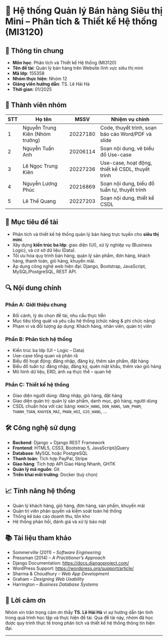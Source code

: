 # 🛒 Hệ thống Quản lý Bán hàng Siêu thị Mini – Phân tích & Thiết kế Hệ thống (MI3120)

## 🧾 Thông tin chung

- **Môn học**: Phân tích và Thiết kế Hệ thống (MI3120)  
- **Tên đề tài**: Quản lý bán hàng trên Website lĩnh vực siêu thị mini  
- **Mã lớp**: 155358  
- **Nhóm thực hiện**: Nhóm 12  
- **Giảng viên hướng dẫn**: TS. Lê Hải Hà  
- **Thời gian**: 01/2025

## 👥 Thành viên nhóm

| STT | Họ tên               | MSSV      | Nhiệm vụ chính                                                       |
|-----|----------------------|-----------|----------------------------------------------------------------------|
| 1   | Nguyễn Trung Kiên (Nhóm trưởng)    | 20227180  | Code, thuyết trình, soạn báo cáo Word/PDF và slide                  |
| 2   | Nguyễn Tuấn Anh      | 20206114  | Soạn nội dung, vẽ biểu đồ Use-case                                  |
| 3   | Lê Ngọc Trung Kiên   | 20227236  | Use-case, hoạt động, thiết kế CSDL, thuyết trình                    |
| 4   | Nguyễn Lương Phúc    | 20216869  | Soạn nội dung, biểu đồ tuần tự, thuyết trình                        |
| 5   | Lê Thế Quang         | 20227203  | Soạn nội dung, thiết kế CSDL                                        |

## 🎯 Mục tiêu đề tài

- Phân tích và thiết kế hệ thống quản lý bán hàng trực tuyến cho **siêu thị mini**.
- Xây dựng **kiến trúc ba lớp**: giao diện (UI), xử lý nghiệp vụ (Business Logic), và cơ sở dữ liệu (Data).
- Tối ưu hóa quy trình bán hàng, quản lý sản phẩm, đơn hàng, khách hàng, thanh toán, giỏ hàng, khuyến mãi.
- Áp dụng công nghệ web hiện đại: Django, Bootstrap, JavaScript, MySQL/PostgreSQL, REST API.

## 🔍 Nội dung chính

### Phần A: Giới thiệu chung
- Bối cảnh, lý do chọn đề tài, nhu cầu thực tiễn  
- Mục tiêu tổng quát và yêu cầu hệ thống (chức năng & phi chức năng)  
- Phạm vi và đối tượng áp dụng: Khách hàng, nhân viên, quản trị viên

### Phần B: Phân tích hệ thống
- Kiến trúc ba lớp (UI – Logic – Data)  
- Use-case tổng quan và phân rã  
- Biểu đồ hoạt động: đăng nhập, đăng ký, thêm sản phẩm, đặt hàng  
- Biểu đồ tuần tự: đăng nhập, đăng ký, quên mật khẩu, thêm vào giỏ hàng  
- Mô hình dữ liệu, ERD, ánh xạ thực thể – quan hệ

### Phần C: Thiết kế hệ thống
- Giao diện người dùng: đăng nhập, giỏ hàng, đặt hàng  
- Giao diện quản trị: quản lý sản phẩm, danh mục, giỏ hàng, người dùng  
- CSDL chuẩn hóa với các bảng: `KHACH_HANG`, `DON_HANG`, `SAN_PHAM`, `THANH_TOAN`, `KHUYEN_MAI`, `PHAN_HOI`, `GIO_HANG`, ...

## 🛠 Công nghệ sử dụng

- **Backend**: Django + Django REST Framework  
- **Frontend**: HTML5, CSS3, Bootstrap 5, JavaScript/jQuery  
- **Database**: MySQL hoặc PostgreSQL  
- **Thanh toán**: Tích hợp PayPal, Stripe  
- **Giao hàng**: Tích hợp API Giao Hàng Nhanh, GHTK  
- **Quản lý mã nguồn**: Git  
- **Triển khai môi trường**: Docker (tuỳ chọn)

## 📈 Tính năng hệ thống

- Quản lý khách hàng, giỏ hàng, đơn hàng, sản phẩm, khuyến mãi  
- Quản trị viên phân quyền và kiểm soát toàn hệ thống  
- Thống kê báo cáo doanh thu, tồn kho  
- Hệ thống phản hồi, đánh giá và xử lý bảo mật

## 📚 Tài liệu tham khảo

- Sommerville (2011) – *Software Engineering*  
- Pressman (2014) – *A Practitioner’s Approach*  
- Django Documentation: https://docs.djangoproject.com/  
- WordPress Support: https://wordpress.org/support/article/  
- Sharma & Choudhury – *Web App Development*  
- Graham – *Designing Web Usability*  
- Harrington – *Business Database Systems*

## 🙏 Lời cảm ơn

Nhóm xin trân trọng cảm ơn thầy **TS. Lê Hải Hà** vì sự hướng dẫn tận tình trong quá trình học tập và thực hiện đề tài. Qua đề tài này, nhóm đã học được quy trình thực tế trong phân tích và thiết kế hệ thống thông tin hiện đại.

---
